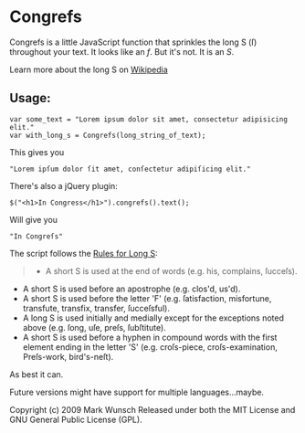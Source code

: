 # Congrefs

Congrefs is a little JavaScript function that sprinkles the long S (ſ) throughout your text. It looks like an *f*. But it's not. It is an *S*.

Learn more about the long S on [Wikipedia](http://en.wikipedia.org/wiki/Long_s)

## Usage:

	var some_text = "Lorem ipsum dolor sit amet, consectetur adipisicing elit."	
	var with_long_s = Congrefs(long_string_of_text);
	
This gives you
	
	"Lorem ipſum dolor ſit amet, conſectetur adipiſicing elit."
	
There's also a jQuery plugin:

	$("<h1>In Congress</h1>").congrefs().text();
	
Will give you

	"In Congreſs"

The script follows the [Rules for Long S](http://babelstone.blogspot.com/2006/06/rules-for-long-s.html):

> * A short S is used at the end of words (e.g. his, complains, ſucceſs).
*	A short S is used before an apostrophe (e.g. clos'd, us'd).
*	A short S is used before the letter 'F' (e.g. ſatisfaction, misfortune, transfute, transfix, transfer, ſucceſsful).
*	A long S is used initially and medially except for the exceptions noted above (e.g. ſong, uſe, preſs, ſubſtitute).
*	A short S is used before a hyphen in compound words with the first element ending in the letter 'S' (e.g. croſs-piece, croſs-examination, Preſs-work, bird's-neſt).

As best it can.

Future versions might have support for multiple languages...maybe.

Copyright (c) 2009 Mark Wunsch
Released under both the MIT License and GNU General Public License (GPL).